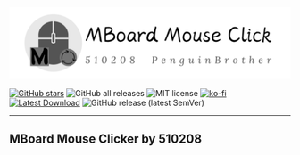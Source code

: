 ![Logo](/Logo.svg)

[![GitHub stars](https://img.shields.io/github/stars/510208/PenguinBrowser?color=brightgreen&style=for-the-badge)](https://github.com/510208/NotUseComputer/)
![GitHub all releases](https://img.shields.io/github/downloads/510208/PenguinBrowser/total?color=%2300FF00&style=for-the-badge)
![MIT license](https://img.shields.io/badge/license-MIT-brightgreen.svg?style=for-the-badge&logo=appveyor)
[![ko-fi](https://ko-fi.com/img/githubbutton_sm.svg)](https://ko-fi.com/X8X4CZE3V)
[![Latest Download](https://img.shields.io/badge/Download-Latest-green?color=brightgreen&style=for-the-badge)](https://github.com/510208/PenguinBrowser/releases/latest)
![GitHub release (latest SemVer)](https://img.shields.io/github/v/release/510208/PenguinBrowser?style=for-the-badge)

___

## MBoard Mouse Clicker by 510208
